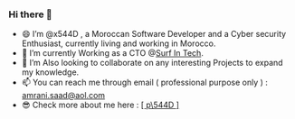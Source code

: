 ### Hi there 👋

- 😄 I’m @x544D , a Moroccan Software Developer and a Cyber security Enthusiast, currently living and working in Morocco.
- 🌱 I’m currently Working as a CTO @<a href="https://www.linkedin.com/company/105244133/" target="_blank">Surf In Tech</a>.
- 💞️ I’m Also looking to collaborate on any interesting Projects to expand my knowledge.
- 📫 You can reach me through email ( professional purpose only ) : amrani.saad@aol.com
- 😎 Check more about me here : <a href="https://x544d.github.io" target="_blank">[ p\544D ]</a>

